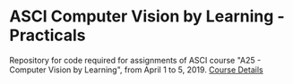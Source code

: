 # ASCI Computer Vision by Learning - Practicals

Repository for code required for assignments of ASCI course "A25 - Computer Vision by Learning", from April 1 to 5, 2019.
[Course Details](http://computervisionbylearning.info/)

